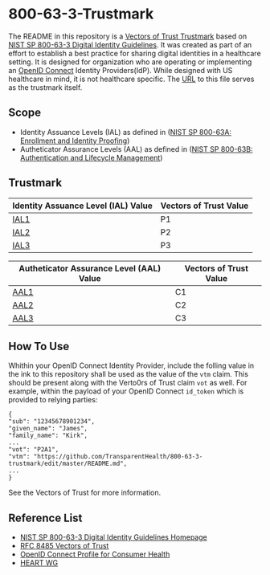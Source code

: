 # 800-63-3-Trustmark

The README in this repository is a [Vectors of Trust Trustmark](https://tools.ietf.org/html/rfc8485) based on 
[NIST SP 800-63-3 Digital Identity Guidelines](https://pages.nist.gov/800-63-3/). It was created as part of an effort to establish a best practice for sharing digital identities in a healthcare setting. It is designed for organization who are operating or implementing an [OpenID Connect](https://openid.net/connect/) Identity Providers(IdP).  While designed with US healthcare in mind, it is not healthcare specific.  The [URL](https://github.com/TransparentHealth/800-63-3-trustmark/master/README.md) to this file serves as the trustmark itself.

Scope
-----

* Identity Assuance Levels (IAL) as defined in ([NIST SP 800-63A: Enrollment and Identity Proofing](https://doi.org/10.6028/NIST.SP.800-63a))
* Autheticator Assurance Levels (AAL) as defined in ([NIST SP 800-63B: Authentication and Lifecycle Management](https://doi.org/10.6028/NIST.SP.800-63b))



Trustmark
---------

| Identity Assuance Level (IAL) Value                      | Vectors of Trust Value |
| ----------------------------------------------------------- | ---------------------- |
| [IAL1](https://pages.nist.gov/800-63-3/sp800-63a.html#sec4) | P1                     |
| [IAL2](https://pages.nist.gov/800-63-3/sp800-63a.html#sec4) | P2                     |
| [IAL3](https://pages.nist.gov/800-63-3/sp800-63a.html#sec4) | P3                     |

| Autheticator Assurance Level (AAL) Value                    | Vectors of Trust Value |
| ----------------------------------------------------------- | ---------------------- |
| [AAL1](https://pages.nist.gov/800-63-3/sp800-63b.html#sec4) | C1                     |
| [AAL2](https://pages.nist.gov/800-63-3/sp800-63b.html#sec4) | C2                     |
| [AAL3](https://pages.nist.gov/800-63-3/sp800-63b.html#sec4) | C3                     |



How To Use
----------

Whithin your OpenID Connect Identity Provider, include the folling value in the ink to this repository shall be used as the value of the `vtm` claim. This should be present along with the Verto0rs of Trust claim `vot` as well.  For example, within the payload of your OpenID Connect `id_token` which is provided to relying parties:

    {
    "sub": "12345678901234",
    "given_name": "James",
    "family_name": "Kirk",
    ...
    "vot": "P2A1",
    "vtm": "https://github.com/TransparentHealth/800-63-3-trustmark/edit/master/README.md",
    ...
    }

See the Vectors of Trust for more information.


Reference List
--------------

* [NIST SP 800-63-3 Digital Identity Guidelines Homepage](https://pages.nist.gov/800-63-3/) 
* [RFC 8485 Vectors of Trust](https://tools.ietf.org/html/rfc8485)
* [OpenID Connect Profile for Consumer Health](https://github.com/TransparentHealth/openid-connect-consumerhealth-profile/blob/master/README.md)
* [HEART WG](https://openid.net/wg/heart/)

